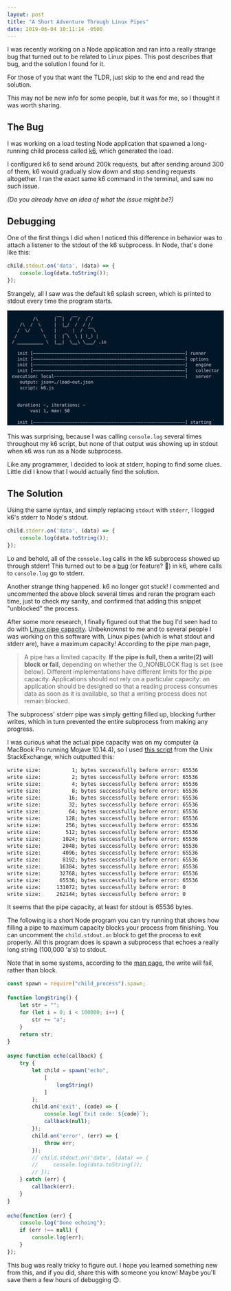```yaml
---
layout: post
title: "A Short Adventure Through Linux Pipes"
date: 2019-06-04 10:11:14 -0500
---
```


I was recently working on a Node application and ran into a really strange bug that turned out to be related to Linux pipes. This post describes that bug, and the solution I found for it.

For those of you that want the TLDR, just skip to the end and read the solution. 

This may not be new info for some people, but it was for me, so I thought it was worth sharing.


## The Bug

I was working on a load testing Node application that spawned a long-running child process called [k6](https://github.com/loadimpact/k6), which generated the load.

I configured k6 to send around 200k requests, but after sending around 300 of them, k6 would gradually slow down and stop sending requests altogether. I ran the exact same k6 command in the terminal, and saw no such issue.

*(Do you already have an idea of what the issue might be?)*

## Debugging

One of the first things I did when I noticed this difference in behavior was to attach a listener to the stdout of the k6 subprocess. In Node, that's done like this:

```js
child.stdout.on('data', (data) => {
    console.log(data.toString());
});
```

Strangely, all I saw was the default k6 splash screen, which is printed to stdout every time the program starts.

<img class="img-fluid" src="/images/pipe-capacity/k6-splash.png">

This was surprising, because I was calling `console.log` several times throughout my k6 script, but none of that output was showing up in stdout when k6 was run as a Node subprocess.

Like any programmer, I decided to look at stderr, hoping to find some clues. Little did I know that I would actually find the solution.

## The Solution

Using the same syntax, and simply replacing `stdout` with `stderr`, I logged k6's stderr to Node's stdout. 

```js
child.stderr.on('data', (data) => {
    console.log(data.toString());
});
```

Lo and behold, all of the `console.log` calls in the k6 subprocess showed up through stderr! This turned out to be a [bug](https://github.com/loadimpact/k6/issues/782) (or feature? 🤔) in k6, where calls to `console.log` go to stderr.

Another strange thing happened. k6 no longer got stuck! I commented and uncommented the above block several times and reran the program each time, just to check my sanity, and confirmed that adding this snippet "unblocked" the process.

After some more research, I finally figured out that the bug I'd seen had to do with [Linux pipe capacity](http://man7.org/linux/man-pages/man7/pipe.7.html). Unbeknownst to me and to several people I was working on this software with, Linux pipes (which is what stdout and stderr are), have a maximum capacity! According to the pipe man page, 

> A pipe has a limited capacity.  <b>If the pipe is full, then a write(2) will block or fail</b>, depending on whether the O_NONBLOCK flag is set (see below).  Different implementations have different limits for the pipe capacity. Applications should not rely on a particular capacity: an application should be designed so that a reading process consumes data as soon as it is available, so that a writing process does not remain blocked.

The subprocess' stderr pipe was simply getting filled up, blocking further writes, which in turn prevented the entire subprocess from making any progress.

I was curious what the actual pipe capacity was on my computer (a MacBook Pro running Mojave 10.14.4), so I used [this script](https://unix.stackexchange.com/a/11954/295710) from the Unix StackExchange, which outputted this:

```
write size:          1; bytes successfully before error: 65536
write size:          2; bytes successfully before error: 65536
write size:          4; bytes successfully before error: 65536
write size:          8; bytes successfully before error: 65536
write size:         16; bytes successfully before error: 65536
write size:         32; bytes successfully before error: 65536
write size:         64; bytes successfully before error: 65536
write size:        128; bytes successfully before error: 65536
write size:        256; bytes successfully before error: 65536
write size:        512; bytes successfully before error: 65536
write size:       1024; bytes successfully before error: 65536
write size:       2048; bytes successfully before error: 65536
write size:       4096; bytes successfully before error: 65536
write size:       8192; bytes successfully before error: 65536
write size:      16384; bytes successfully before error: 65536
write size:      32768; bytes successfully before error: 65536
write size:      65536; bytes successfully before error: 65536
write size:     131072; bytes successfully before error: 0
write size:     262144; bytes successfully before error: 0
```

It seems that the pipe capacity, at least for stdout is 65536 bytes.


The following is a short Node program you can try running that shows how filling a pipe to maximum capacity blocks your process from finishing. You can uncomment the `child.stdout.on` block to get the process to exit properly. All this program does is spawn a subprocess that echoes a really long string (100,000 'a's) to stdout.

Note that in some systems, according to the [man page](http://man7.org/linux/man-pages/man7/pipe.7.html), the write will fail, rather than block.

```js
const spawn = require("child_process").spawn;

function longString() {
    let str = "";
    for (let i = 0; i < 100000; i++) {
        str += "a";
    }
    return str;
}

async function echo(callback) {
    try {
        let child = spawn("echo",
            [
                longString()
            ]
        );
        child.on('exit', (code) => {
            console.log(`Exit code: ${code}`);
            callback(null);
        });
        child.on('error', (err) => {
            throw err;
        });
        // child.stdout.on('data', (data) => {
        //     console.log(data.toString());
        // });
    } catch (err) {
        callback(err);
    }
}

echo(function (err) {
    console.log("Done echoing");
    if (err !== null) {
        console.log(err);
    }
});
```

This bug was really tricky to figure out. I hope you learned something new from this, and if you did, share this with someone you know! Maybe you'll save them a few hours of debugging 😊.














